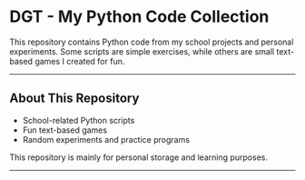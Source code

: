 # DGT - My Python Code Collection

This repository contains Python code from my school projects and personal experiments. Some scripts are simple exercises, while others are small text-based games I created for fun.

---

## About This Repository
- School-related Python scripts
- Fun text-based games
- Random experiments and practice programs

This repository is mainly for personal storage and learning purposes.

---

